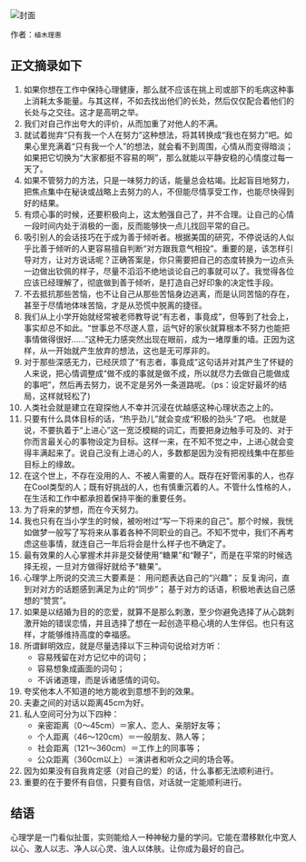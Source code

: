![封面](https://pic.dandy.fun/14918098885448.jpg)

作者：`植木理惠 `

## 正文摘录如下

1. 如果你想在工作中保持心理健康，那么就不应该在挑上司或部下的毛病这种事上消耗太多能量。与其这样，不如去找出他们的长处，然后仅仅配合着他们的长处与之交往。这才是高明之举。
2. 我们对自己作出夸大的评价，从而加重了对他人的不满。
3. 就试着抛弃“只有我一个人在努力”这种想法，将其转换成“我也在努力”吧。如果心里充满着“只有我一个人”的想法，就会看不到周围，心情从而变得暗淡；如果把它切换为“大家都挺不容易的啊”，那么就能以平静安稳的心情度过每一天了。
4. 如果不管努力的方法，只是一味努力的话，能量总会枯竭。比起盲目地努力，把焦点集中在秘诀或战略上去努力的人，不但能尽情享受工作，也能尽快得到好的结果。
5. 有烦心事的时候，还要积极向上，这太勉强自己了，并不合理。让自己的心情一段时间内处于消极的一面，反而能够快一点儿找回平常的自己。
6. 吸引别人的会话技巧在于成为善于倾听者。根据美国的研究，不停说话的人似乎比善于倾听的人更容易擅自判断“对方跟我意气相投”。重要的是，该怎样引导对方，让对方说话呢？正确答案是，你只需要把自己的态度转换为一边点头一边做出钦佩的样子，尽量不滔滔不绝地谈论自己的事就可以了。我觉得各位应该已经理解了，彻底做到善于倾听，是打造自己好印象的决定性手段。
7. 不去抵抗那些苦恼，也不让自己从那些苦恼身边逃离，而是认同苦恼的存在，甚至于尽情地体味苦恼，才是从恐慌中脱离的捷径。
8. 我们从上小学开始就经常被老师教导说“有志者，事竟成”，但等到了社会上，事实却总不如此。“世事总不尽遂人意，运气好的家伙就算根本不努力也能把事情做得很好……”这种无力感突然出现在眼前，成为一堵厚重的墙。正因为这样，从一开始就产生放弃的想法，这也是无可厚非的。
9. 对于那些深感无力，已经厌烦了“有志者，事竟成”这句话并对其产生了怀疑的人来说，把心情调整成“做不成的事就是做不成，所以就尽力去做自己能做成的事吧”，然后再去努力，说不定是另外一条道路呢。（ps：设定好最坏的结局，这样就轻松了)
10. 人类社会就是建立在窥探他人不幸并沉浸在优越感这种心理状态之上的。
11. 只要有什么具体目标的话，“热乎劲儿”就会变成“积极的劲头”了吧。 也就是说，不要执着于“上进心”这一宽泛模糊的词汇，而要把身边触手可及的、对于你而言最关心的事物设定为目标。这样一来，在不知不觉之中，上进心就会变得丰满起来了。说自己没有上进心的人，多数都是因为没有把视线集中在那些目标上的缘故。
12. 在这个世上，不存在没用的人、不被人需要的人。既存在好管闲事的人，也存在Cool类型的人；既有好挑战的人，也有慎重沉着的人。不管什么性格的人，在生活和工作中都承担着保持平衡的重要任务。
13. 为了将来的梦想，而在今天努力。
14. 我也只有在当小学生的时候，被吩咐过“写一下将来的自己”。那个时候，我恍如做梦一般写了写将来从事着各种不同职业的自己。不知不觉中，我们不再考虑这些事情，就连自己一年后将会是什么样子也不确定了。
15. 最有效果的人心掌握术并非是交替使用“糖果”和“鞭子”，而是在平常的时候选择无视，一旦对方做得好就给予“糖果”。
16. 心理学上所说的交流三大要素是： 用问题表达自己的“兴趣”； 反复询问，直到对对方的话题感到满足为止的“同步”； 基于对方的话语，积极地表达自己感想的“赞赏”。
17. 如果是以结婚为目的的恋爱，就算不是那么刺激，至少你避免选择了从心跳刺激开始的错误恋情，并且选择了想在一起创造平稳心境的人生伴侣。也只有这样，才能够维持高度的幸福感。
18. 所谓鲜明效应，就是尽量选择以下三种词句说给对方听：
    * 容易残留在对方记忆中的词句；
    * 容易想象成画面的词句；
    * 不诉诸道理，而是诉诸感情的词句。
19. 夸奖他本人不知道的地方能收到意想不到的效果。
20. 夫妻之间的对话以距离45cm为好。
21. 私人空间可分为以下四种：
    * 亲密距离（0～45cm）＝家人、恋人、亲朋好友等；
    * 个人距离（46～120cm）＝一般朋友、熟人等；
    * 社会距离（121～360cm）＝工作上的同事等；
    * 公众距离（360cm以上）＝演讲者和听众之间的场合等。
22. 因为如果没有自我肯定感（对自己的爱）的话，什么事都无法顺利进行。
23. 重要的在于要怀有自信，只要有自信，对话就一定能顺利进行。

## 结语

心理学是一门看似扯蛋，实则能给人一种神秘力量的学问。它能在潜移默化中宽人以心、激人以志、净人以心灵、浊人以体肤。让你成为最好的自己。


